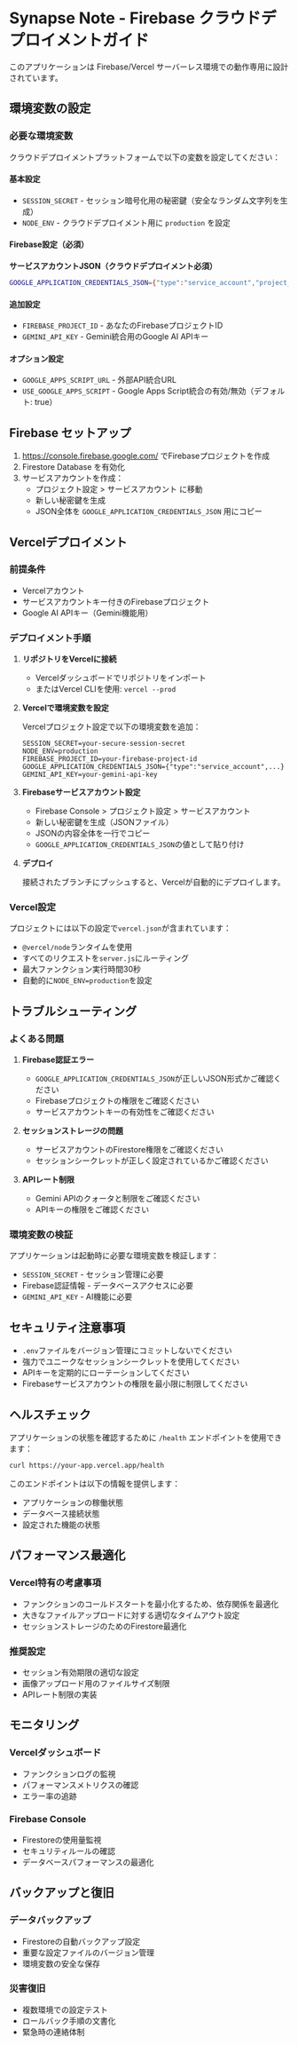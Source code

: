 # Synapse Note - Firebase クラウドデプロイメントガイド

このアプリケーションは Firebase/Vercel サーバーレス環境での動作専用に設計されています。

## 環境変数の設定

### 必要な環境変数

クラウドデプロイメントプラットフォームで以下の変数を設定してください：

#### 基本設定
- `SESSION_SECRET` - セッション暗号化用の秘密鍵（安全なランダム文字列を生成）
- `NODE_ENV` - クラウドデプロイメント用に `production` を設定

#### Firebase設定（必須）
**サービスアカウントJSON（クラウドデプロイメント必須）**
```bash
GOOGLE_APPLICATION_CREDENTIALS_JSON={"type":"service_account","project_id":"your-project-id",...}
```

#### 追加設定
- `FIREBASE_PROJECT_ID` - あなたのFirebaseプロジェクトID
- `GEMINI_API_KEY` - Gemini統合用のGoogle AI APIキー

#### オプション設定
- `GOOGLE_APPS_SCRIPT_URL` - 外部API統合URL
- `USE_GOOGLE_APPS_SCRIPT` - Google Apps Script統合の有効/無効（デフォルト: true）

## Firebase セットアップ

1. https://console.firebase.google.com/ でFirebaseプロジェクトを作成
2. Firestore Database を有効化
3. サービスアカウントを作成：
   - プロジェクト設定 > サービスアカウント に移動
   - 新しい秘密鍵を生成
   - JSON全体を `GOOGLE_APPLICATION_CREDENTIALS_JSON` 用にコピー

## Vercelデプロイメント

### 前提条件
- Vercelアカウント
- サービスアカウントキー付きのFirebaseプロジェクト
- Google AI APIキー（Gemini機能用）

### デプロイメント手順

1. **リポジトリをVercelに接続**
   - Vercelダッシュボードでリポジトリをインポート
   - またはVercel CLIを使用: `vercel --prod`

2. **Vercelで環境変数を設定**
   
   Vercelプロジェクト設定で以下の環境変数を追加：
   
   ```
   SESSION_SECRET=your-secure-session-secret
   NODE_ENV=production
   FIREBASE_PROJECT_ID=your-firebase-project-id
   GOOGLE_APPLICATION_CREDENTIALS_JSON={"type":"service_account",...}
   GEMINI_API_KEY=your-gemini-api-key
   ```

3. **Firebaseサービスアカウント設定**
   
   - Firebase Console > プロジェクト設定 > サービスアカウント
   - 新しい秘密鍵を生成（JSONファイル）
   - JSONの内容全体を一行でコピー
   - `GOOGLE_APPLICATION_CREDENTIALS_JSON`の値として貼り付け

4. **デプロイ**
   
   接続されたブランチにプッシュすると、Vercelが自動的にデプロイします。

### Vercel設定

プロジェクトには以下の設定で`vercel.json`が含まれています：
- `@vercel/node`ランタイムを使用
- すべてのリクエストを`server.js`にルーティング
- 最大ファンクション実行時間30秒
- 自動的に`NODE_ENV=production`を設定

## トラブルシューティング

### よくある問題

1. **Firebase認証エラー**
   - `GOOGLE_APPLICATION_CREDENTIALS_JSON`が正しいJSON形式かご確認ください
   - Firebaseプロジェクトの権限をご確認ください
   - サービスアカウントキーの有効性をご確認ください

2. **セッションストレージの問題**
   - サービスアカウントのFirestore権限をご確認ください
   - セッションシークレットが正しく設定されているかご確認ください

3. **APIレート制限**
   - Gemini APIのクォータと制限をご確認ください
   - APIキーの権限をご確認ください

### 環境変数の検証

アプリケーションは起動時に必要な環境変数を検証します：
- `SESSION_SECRET` - セッション管理に必要
- Firebase認証情報 - データベースアクセスに必要
- `GEMINI_API_KEY` - AI機能に必要

## セキュリティ注意事項

- `.env`ファイルをバージョン管理にコミットしないでください
- 強力でユニークなセッションシークレットを使用してください
- APIキーを定期的にローテーションしてください
- Firebaseサービスアカウントの権限を最小限に制限してください

## ヘルスチェック

アプリケーションの状態を確認するために `/health` エンドポイントを使用できます：

```bash
curl https://your-app.vercel.app/health
```

このエンドポイントは以下の情報を提供します：
- アプリケーションの稼働状態
- データベース接続状態
- 設定された機能の状態

## パフォーマンス最適化

### Vercel特有の考慮事項
- ファンクションのコールドスタートを最小化するため、依存関係を最適化
- 大きなファイルアップロードに対する適切なタイムアウト設定
- セッションストレージのためのFirestore最適化

### 推奨設定
- セッション有効期限の適切な設定
- 画像アップロード用のファイルサイズ制限
- APIレート制限の実装

## モニタリング

### Vercelダッシュボード
- ファンクションログの監視
- パフォーマンスメトリクスの確認
- エラー率の追跡

### Firebase Console
- Firestoreの使用量監視
- セキュリティルールの確認
- データベースパフォーマンスの最適化

## バックアップと復旧

### データバックアップ
- Firestoreの自動バックアップ設定
- 重要な設定ファイルのバージョン管理
- 環境変数の安全な保存

### 災害復旧
- 複数環境での設定テスト
- ロールバック手順の文書化
- 緊急時の連絡体制
